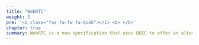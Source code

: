```yaml
---
title: "WebRTC"
weight: 5
pre: '<i class="fas fa-fw fa-book"></i> <b> </b>'
chapter: true
summary: WebRTC is a new specification that uses QUIC to offer an alternative to WebSocket. Conceptually, it can be considered WebSocket over QUIC.Learn about WebTransport and how it is used in libp2p.
---
```


